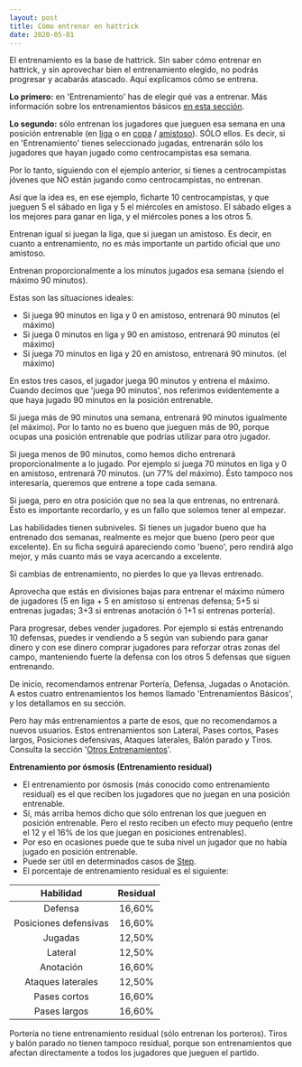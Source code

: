 ```yaml
---
layout: post
title: Cómo entrenar en hattrick
date: 2020-05-01
---
```


El entrenamiento es la base de hattrick. Sin saber cómo entrenar en hattrick, y sin aprovechar bien el entrenamiento elegido, no podrás progresar y acabarás atascado. Aquí explicamos cómo se entrena.

**Lo primero:** en 'Entrenamiento' has de elegir qué vas a entrenar. Más información sobre los entrenamientos básicos [en esta sección](http://www.guiaocerin.com/es/entrenamientos-principales/).

**Lo segundo:** sólo entrenan los jugadores que jueguen esa semana en una posición entrenable (en [liga](http://www.guiaocerin.com/es/la-liga-en-hattrick/) o en [copa](http://www.guiaocerin.com/es/la-copa-en-hattrick/) / [amistoso](http://www.guiaocerin.com/es/partidos-amistosos/)). SÓLO ellos. Es decir, si en 'Entrenamiento' tienes seleccionado jugadas, entrenarán sólo los jugadores que hayan jugado como centrocampistas esa semana.

Por lo tanto, siguiendo con el ejemplo anterior, si tienes a centrocampistas jóvenes que NO están jugando como centrocampistas, no entrenan.

Así que la idea es, en ese ejemplo, ficharte 10 centrocampistas, y que jueguen 5 el sábado en liga y 5 el miércoles en amistoso. El sábado eliges a los mejores para ganar en liga, y el miércoles pones a los otros 5.

Entrenan igual si juegan la liga, que si juegan un amistoso. Es decir, en cuanto a entrenamiento, no es más importante un partido oficial que uno amistoso.

Entrenan proporcionalmente a los minutos jugados esa semana (siendo el máximo 90 minutos).

Estas son las situaciones ideales:

- Si juega 90 minutos en liga y 0 en amistoso, entrenará 90 minutos (el máximo)
- Si juega 0 minutos en liga y 90 en amistoso, entrenará 90 minutos (el máximo)
- Si juega 70 minutos en liga y 20 en amistoso, entrenará 90 minutos. (el máximo)

En estos tres casos, el jugador juega 90 minutos y entrena el máximo. Cuando decimos que 'juega 90 minutos', nos referimos evidentemente a que haya jugado 90 minutos en la posición entrenable.

Si juega más de 90 minutos una semana, entrenará 90 minutos igualmente (el máximo). Por lo tanto no es bueno que jueguen más de 90, porque ocupas una posición entrenable que podrías utilizar para otro jugador.

Si juega menos de 90 minutos, como hemos dicho entrenará proporcionalmente a lo jugado. Por ejemplo si juega 70 minutos en liga y 0 en amistoso, entrenará 70 minutos. (un 77% del máximo). Ésto tampoco nos interesaría, queremos que entrene a tope cada semana.

Si juega, pero en otra posición que no sea la que entrenas, no entrenará. Ésto es importante recordarlo, y es un fallo que solemos tener al empezar.

Las habilidades tienen subniveles. Si tienes un jugador bueno que ha entrenado dos semanas, realmente es mejor que bueno (pero peor que excelente). En su ficha seguirá apareciendo como 'bueno', pero rendirá algo mejor, y más cuanto más se vaya acercando a excelente.

Si cambias de entrenamiento, no pierdes lo que ya llevas entrenado.

Aprovecha que estás en divisiones bajas para entrenar el máximo número de jugadores (5 en liga + 5 en amistoso si entrenas defensa; 5+5 si entrenas jugadas; 3+3 si entrenas anotación ó 1+1 si entrenas portería).

Para progresar, debes vender jugadores. Por ejemplo si estás entrenando 10 defensas, puedes ir vendiendo a 5 según van subiendo para ganar dinero y con ese dinero comprar jugadores para reforzar otras zonas del campo, manteniendo fuerte la defensa con los otros 5 defensas que siguen entrenando.

De inicio, recomendamos entrenar Portería, Defensa, Jugadas o Anotación. A estos cuatro entrenamientos los hemos llamado 'Entrenamientos Básicos', y los detallamos en su sección.

Pero hay más entrenamientos a parte de esos, que no recomendamos a nuevos usuarios. Estos entrenamientos son Lateral, Pases cortos, Pases largos, Posiciones defensivas, Ataques laterales, Balón parado y Tiros. Consulta la sección '[Otros Entrenamientos](http://www.guiaocerin.com/es/otros-entrenamientos/)'.
 

**Entrenamiento por ósmosis (Entrenamiento residual)**

- El entrenamiento por ósmosis (más conocido como entrenamiento residual) es el que reciben los jugadores que no juegan en una posición entrenable.
- Sí, más arriba hemos dicho que sólo entrenan los que jueguen en posición entrenable. Pero el resto reciben un efecto muy pequeño (entre el 12 y el 16% de los que juegan en posiciones entrenables).
- Por eso en ocasiones puede que te suba nivel un jugador que no había jugado en posición entrenable.
- Puede ser útil en determinados casos de [Step](http://www.guiaocerin.com/es/mercado-de-hattrick-daytrading-y-steptrading/).
- El porcentaje de entrenamiento residual es el siguiente:

| Habilidad | Residual |
| :---: | :---: |
| Defensa | 16,60% |
| Posiciones defensivas | 16,60% |
| Jugadas | 12,50% |
| Lateral | 12,50% |
| Anotación | 16,60% |
| Ataques laterales | 12,50% |
| Pases cortos | 16,60% |
| Pases largos | 16,60% |

Portería no tiene entrenamiento residual (sólo entrenan los porteros). Tiros y balón parado no tienen tampoco residual, porque son entrenamientos que afectan directamente a todos los jugadores que jueguen el partido.
